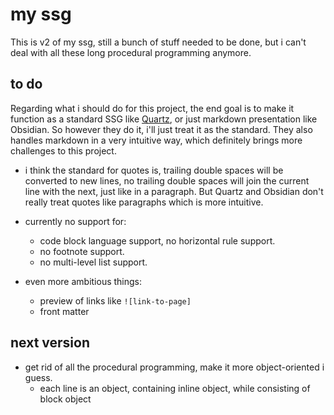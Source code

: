 # my ssg

This is v2 of my ssg, still a bunch of stuff needed to be done, but i can't
deal with all these long procedural programming anymore.

## to do

Regarding what i should do for this project, the end goal is to make it
function as a standard SSG like [Quartz](https://quartz.jzhao.xyz/), or just
markdown presentation like Obsidian. So however they do it, i'll just treat it
as the standard. They also handles markdown in a very intuitive way, which
definitely brings more challenges to this project.

- i think the standard for quotes is, trailing double spaces will be converted
  to new lines, no trailing double spaces will join the current line with the
  next, just like in a paragraph. But Quartz and Obsidian don't really treat
  quotes like paragraphs which is more intuitive.

- currently no support for:

  - code block language support, no horizontal rule support.
  - no footnote support.
  - no multi-level list support.

- even more ambitious things:
  - preview of links like `![link-to-page]`
  - front matter

## next version

- get rid of all the procedural programming, make it more object-oriented i guess.
  - each line is an object, containing inline object, while consisting of block object
